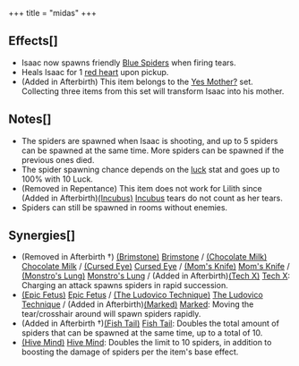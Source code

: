 +++
title = "midas"
+++

Effects[]
---------


* Isaac now spawns friendly [Blue Spiders](/wiki/Familiar#Blue_Spiders "Familiar") when firing tears.
* Heals Isaac for 1 [red heart](/wiki/Health#Red_Heart_Containers "Health") upon pickup.
* (Added in Afterbirth) This item belongs to the [Yes Mother?](/wiki/Yes_Mother%3F "Yes Mother?") set. Collecting three items from this set will transform Isaac into his mother.


Notes[]
-------


* The spiders are spawned when Isaac is shooting, and up to 5 spiders can be spawned at the same time. More spiders can be spawned if the previous ones died.
* The spider spawning chance depends on the [luck](/wiki/Luck "Luck") stat and goes up to 100% with 10 Luck.
* (Removed in Repentance) This item does not work for Lilith since (Added in Afterbirth)[(Incubus)](/wiki/Incubus "Incubus") [Incubus](/wiki/Incubus "Incubus") tears do not count as her tears.
* Spiders can still be spawned in rooms without enemies.


Synergies[]
-----------


* (Removed in Afterbirth †) [(Brimstone)](/wiki/Brimstone "Brimstone") [Brimstone](/wiki/Brimstone "Brimstone") / [(Chocolate Milk)](/wiki/Chocolate_Milk "Chocolate Milk") [Chocolate Milk](/wiki/Chocolate_Milk "Chocolate Milk") / [(Cursed Eye)](/wiki/Cursed_Eye "Cursed Eye") [Cursed Eye](/wiki/Cursed_Eye "Cursed Eye") / [(Mom's Knife)](/wiki/Mom%27s_Knife "Mom's Knife") [Mom's Knife](/wiki/Mom%27s_Knife "Mom's Knife") / [(Monstro's Lung)](/wiki/Monstro%27s_Lung "Monstro's Lung") [Monstro's Lung](/wiki/Monstro%27s_Lung "Monstro's Lung") / (Added in Afterbirth)[(Tech X)](/wiki/Tech_X "Tech X") [Tech X](/wiki/Tech_X "Tech X"): Charging an attack spawns spiders in rapid succession.
* [(Epic Fetus)](/wiki/Epic_Fetus "Epic Fetus") [Epic Fetus](/wiki/Epic_Fetus "Epic Fetus") / [(The Ludovico Technique)](/wiki/The_Ludovico_Technique "The Ludovico Technique") [The Ludovico Technique](/wiki/The_Ludovico_Technique "The Ludovico Technique") / (Added in Afterbirth)[(Marked)](/wiki/Marked "Marked") [Marked](/wiki/Marked "Marked"): Moving the tear/crosshair around will spawn spiders rapidly.
* (Added in Afterbirth †)[(Fish Tail)](/wiki/Fish_Tail "Fish Tail") [Fish Tail](/wiki/Fish_Tail "Fish Tail"): Doubles the total amount of spiders that can be spawned at the same time, up to a total of 10.
* [(Hive Mind)](/wiki/Hive_Mind "Hive Mind") [Hive Mind](/wiki/Hive_Mind "Hive Mind"): Doubles the limit to 10 spiders, in addition to boosting the damage of spiders per the item's base effect.


